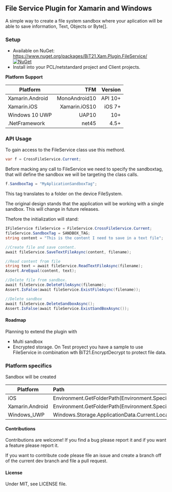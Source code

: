 ## File Service Plugin for Xamarin and Windows

A simple way to create a file system sandbox where your aplication will be able to save information, Text, Objects or Byte[].

### Setup
* Available on NuGet: https://www.nuget.org/packages/BiT21.Xam.Plugin.FileService/ [![NuGet](https://img.shields.io/nuget/v/Xam.Plugin.DeviceInfo.svg?label=NuGet)](https://www.nuget.org/packages/TBD/)
* Install into your PCL/netstandard project and Client projects.

**Platform Support**

|Platform|TFM|Version|
| ------------------- | ------------------: | ------------------: |
|Xamarin.Android|MonoAndroid10|API 10+|
|Xamarin.iOS|Xamarin.iOS10|iOS 7+|
|Windows 10 UWP|UAP10|10+|
|.NetFramework|net45|4.5+

### API Usage
To gain access to the FileService class use this methord.
```csharp
var f = CrossFileService.Current;
```
Before macking any call to FileService we need to specify the sandboxtag, that will define the sandbox we will be targeting the class calls.
```csharp
f.SandboxTag = "MyAplicationSandboxTag";
```
This tag translates to a folder on the device FileSystem. 

The original design stands that the application will be working with a single sandbox. This will change in future releases.

Thefore the initialization will stand:
```csharp
IFileService fileService = FileService.CrossFileService.Current;
fileService.SandboxTag = SANDBOX_TAG;
string content = "This is the content I need to save in a text file";

//Create file and save content.
await fileService.SaveTextFileAsync(content, filename);

//Read content from file
string text = await fileService.ReadTextFileAsync(filename);
Assert.AreEqual(content, text);

//Delete file from sandbox.
await fileService.DeleteFileAsync(filename);
Assert.IsFalse(await fileService.ExistFileAsync(filename));

//Delete sandbox
await fileService.DeleteSandboxAsync();
Assert.IsFalse(await fileService.ExistSandBoxAsync());
```

#### Roadmap
Planning to extend the plugin with

* Multi sandbox
* Encrypted storage. On Test proyect you have a sample to use FileService in combination wth BiT21.EncryptDecrypt to protect file data.

### Platform specifics
Sandbox will be created 

|Platform|Path|
| ------------------- | :------------------ |
iOS         |Environment.GetFolderPath(Environment.SpecialFolder.LocalApplicationData);|
Xamarin.Android     |Environment.GetFolderPath(Environment.SpecialFolder.LocalApplicationData);|
Windows_UWP |Windows.Storage.ApplicationData.Current.LocalCacheFolder.Path;|
 
#### Contributions
Contributions are welcome! If you find a bug please report it and if you want a feature please report it.

If you want to contribute code please file an issue and create a branch off of the current dev branch and file a pull request.

#### License
Under MIT, see LICENSE file.
